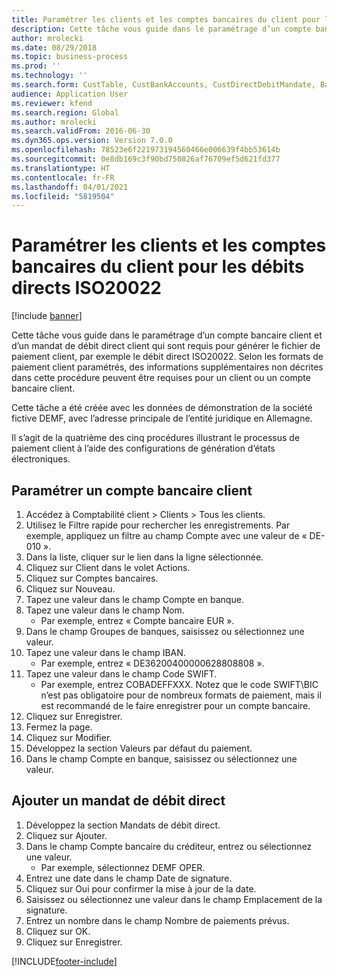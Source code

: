 ```yaml
---
title: Paramétrer les clients et les comptes bancaires du client pour les débits directs ISO20022
description: Cette tâche vous guide dans le paramétrage d’un compte bancaire client et d’un mandat de débit direct client qui sont requis pour générer le fichier de paiement client, par exemple le débit direct ISO20022.
author: mrolecki
ms.date: 08/29/2018
ms.topic: business-process
ms.prod: ''
ms.technology: ''
ms.search.form: CustTable, CustBankAccounts, CustDirectDebitMandate, BankAccountTableLookUp,  LogisticsAddressCityLookup
audience: Application User
ms.reviewer: kfend
ms.search.region: Global
ms.author: mrolecki
ms.search.validFrom: 2016-06-30
ms.dyn365.ops.version: Version 7.0.0
ms.openlocfilehash: 78523e6f221973194560466e006639f4bb53614b
ms.sourcegitcommit: 0e8db169c3f90bd750826af76709ef5d621fd377
ms.translationtype: HT
ms.contentlocale: fr-FR
ms.lasthandoff: 04/01/2021
ms.locfileid: "5819504"
---
```

# <a name="set-up-customers-and-customer-bank-accounts-for-iso20022-direct-debits"></a>Paramétrer les clients et les comptes bancaires du client pour les débits directs ISO20022

[!include [banner](../../includes/banner.md)]

Cette tâche vous guide dans le paramétrage d’un compte bancaire client et d’un mandat de débit direct client qui sont requis pour générer le fichier de paiement client, par exemple le débit direct ISO20022. Selon les formats de paiement client paramétrés, des informations supplémentaires non décrites dans cette procédure peuvent être requises pour un client ou un compte bancaire client. 

Cette tâche a été créée avec les données de démonstration de la société fictive DEMF, avec l’adresse principale de l’entité juridique en Allemagne.



Il s’agit de la quatrième des cinq procédures illustrant le processus de paiement client à l’aide des configurations de génération d’états électroniques.


## <a name="set-up-a-customer-bank-account"></a>Paramétrer un compte bancaire client
1. Accédez à Comptabilité client > Clients > Tous les clients.
2. Utilisez le Filtre rapide pour rechercher les enregistrements. Par exemple, appliquez un filtre au champ Compte avec une valeur de « DE-010 ».
3. Dans la liste, cliquer sur le lien dans la ligne sélectionnée.
4. Cliquez sur Client dans le volet Actions.
5. Cliquez sur Comptes bancaires.
6. Cliquez sur Nouveau.
7. Tapez une valeur dans le champ Compte en banque.
8. Tapez une valeur dans le champ Nom.
    * Par exemple, entrez « Compte bancaire EUR ».  
9. Dans le champ Groupes de banques, saisissez ou sélectionnez une valeur.
10. Tapez une valeur dans le champ IBAN.
    * Par exemple, entrez « DE36200400000628808808 ».  
11. Tapez une valeur dans le champ Code SWIFT.
    * Par exemple, entrez COBADEFFXXX.  Notez que le code SWIFT\BIC n’est pas obligatoire pour de nombreux formats de paiement, mais il est recommandé de le faire enregistrer pour un compte bancaire.  
12. Cliquez sur Enregistrer.
13. Fermez la page.
14. Cliquez sur Modifier.
15. Développez la section Valeurs par défaut du paiement.
16. Dans le champ Compte en banque, saisissez ou sélectionnez une valeur.

## <a name="add-a-direct-debit-mandate"></a>Ajouter un mandat de débit direct
1. Développez la section Mandats de débit direct.
2. Cliquez sur Ajouter.
3. Dans le champ Compte bancaire du créditeur, entrez ou sélectionnez une valeur.
    * Par exemple, sélectionnez DEMF OPER.  
4. Entrez une date dans le champ Date de signature.
5. Cliquez sur Oui pour confirmer la mise à jour de la date.
6. Saisissez ou sélectionnez une valeur dans le champ Emplacement de la signature.
7. Entrez un nombre dans le champ Nombre de paiements prévus.
8. Cliquez sur OK.
9. Cliquez sur Enregistrer.



[!INCLUDE[footer-include](../../../includes/footer-banner.md)]